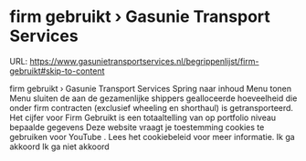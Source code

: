 # firm gebruikt › Gasunie Transport Services

URL: https://www.gasunietransportservices.nl/begrippenlijst/firm-gebruikt#skip-to-content

firm gebruikt › Gasunie Transport Services
Spring naar inhoud
Menu tonen
Menu sluiten
de aan de gezamenlijke shippers
gealloceerde hoeveelheid
die onder firm contracten (exclusief
wheeling
en shorthaul) is getransporteerd. Het cijfer voor Firm Gebruikt is een totaaltelling van op
portfolio
niveau bepaalde gegevens
Deze website vraagt je toestemming cookies te gebruiken voor
YouTube
. Lees het
cookiebeleid
voor meer informatie.
Ik ga akkoord
Ik ga niet akkoord